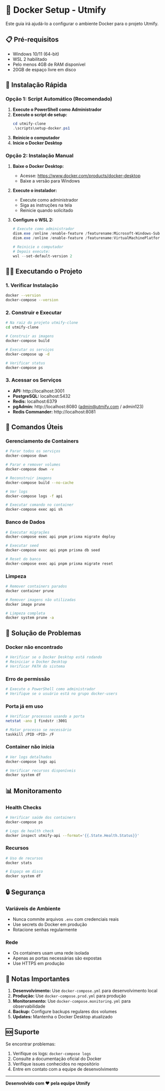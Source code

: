 # 🐳 Docker Setup - Utmify

Este guia irá ajudá-lo a configurar o ambiente Docker para o projeto Utmify.

## 📋 Pré-requisitos

- Windows 10/11 (64-bit)
- WSL 2 habilitado
- Pelo menos 4GB de RAM disponível
- 20GB de espaço livre em disco

## 🚀 Instalação Rápida

### Opção 1: Script Automático (Recomendado)

1. **Execute o PowerShell como Administrador**
2. **Execute o script de setup:**
   ```powershell
   cd utmify-clone
   .\scripts\setup-docker.ps1
   ```
3. **Reinicie o computador**
4. **Inicie o Docker Desktop**

### Opção 2: Instalação Manual

1. **Baixe o Docker Desktop:**
   - Acesse: https://www.docker.com/products/docker-desktop
   - Baixe a versão para Windows

2. **Execute o instalador:**
   - Execute como administrador
   - Siga as instruções na tela
   - Reinicie quando solicitado

3. **Configure o WSL 2:**
   ```powershell
   # Execute como administrador
   dism.exe /online /enable-feature /featurename:Microsoft-Windows-Subsystem-Linux /all /norestart
   dism.exe /online /enable-feature /featurename:VirtualMachinePlatform /all /norestart
   
   # Reinicie o computador
   # Depois execute:
   wsl --set-default-version 2
   ```

## 🏃‍♂️ Executando o Projeto

### 1. Verificar Instalação
```bash
docker --version
docker-compose --version
```

### 2. Construir e Executar
```bash
# Na raiz do projeto utmify-clone
cd utmify-clone

# Construir as imagens
docker-compose build

# Executar os serviços
docker-compose up -d

# Verificar status
docker-compose ps
```

### 3. Acessar os Serviços

- **API:** http://localhost:3001
- **PostgreSQL:** localhost:5432
- **Redis:** localhost:6379
- **pgAdmin:** http://localhost:8080 (admin@utmify.com / admin123)
- **Redis Commander:** http://localhost:8081

## 🔧 Comandos Úteis

### Gerenciamento de Containers
```bash
# Parar todos os serviços
docker-compose down

# Parar e remover volumes
docker-compose down -v

# Reconstruir imagens
docker-compose build --no-cache

# Ver logs
docker-compose logs -f api

# Executar comando no container
docker-compose exec api sh
```

### Banco de Dados
```bash
# Executar migrações
docker-compose exec api pnpm prisma migrate deploy

# Executar seed
docker-compose exec api pnpm prisma db seed

# Reset do banco
docker-compose exec api pnpm prisma migrate reset
```

### Limpeza
```bash
# Remover containers parados
docker container prune

# Remover imagens não utilizadas
docker image prune

# Limpeza completa
docker system prune -a
```

## 🐛 Solução de Problemas

### Docker não encontrado
```bash
# Verificar se o Docker Desktop está rodando
# Reiniciar o Docker Desktop
# Verificar PATH do sistema
```

### Erro de permissão
```bash
# Execute o PowerShell como administrador
# Verifique se o usuário está no grupo docker-users
```

### Porta já em uso
```bash
# Verificar processos usando a porta
netstat -ano | findstr :3001

# Matar processo se necessário
taskkill /PID <PID> /F
```

### Container não inicia
```bash
# Ver logs detalhados
docker-compose logs api

# Verificar recursos disponíveis
docker system df
```

## 📊 Monitoramento

### Health Checks
```bash
# Verificar saúde dos containers
docker-compose ps

# Logs de health check
docker inspect utmify-api --format='{{.State.Health.Status}}'
```

### Recursos
```bash
# Uso de recursos
docker stats

# Espaço em disco
docker system df
```

## 🔒 Segurança

### Variáveis de Ambiente
- Nunca commite arquivos `.env` com credenciais reais
- Use secrets do Docker em produção
- Rotacione senhas regularmente

### Rede
- Os containers usam uma rede isolada
- Apenas as portas necessárias são expostas
- Use HTTPS em produção

## 📝 Notas Importantes

1. **Desenvolvimento:** Use `docker-compose.yml` para desenvolvimento local
2. **Produção:** Use `docker-compose.prod.yml` para produção
3. **Monitoramento:** Use `docker-compose.monitoring.yml` para observabilidade
4. **Backup:** Configure backups regulares dos volumes
5. **Updates:** Mantenha o Docker Desktop atualizado

## 🆘 Suporte

Se encontrar problemas:
1. Verifique os logs: `docker-compose logs`
2. Consulte a documentação oficial do Docker
3. Verifique issues conhecidos no repositório
4. Entre em contato com a equipe de desenvolvimento

---

**Desenvolvido com ❤️ pela equipe Utmify**